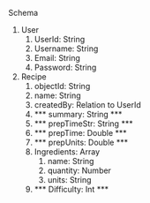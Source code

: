 Schema
1. User
	1. UserId: String
	2. Username: String
	3. Email: String
	4. Password: String
2. Recipe
	1. objectId: String
	2. name: String
	3. createdBy: Relation to UserId
	4. *** summary: String ***
	5. *** prepTimeStr: String ***
	6. *** prepTime: Double ***
	7. *** prepUnits: Double ***
	8. Ingredients: Array
		1. name: String
		2. quantity: Number
		3. units: String
	9. *** Difficulty: Int ***

